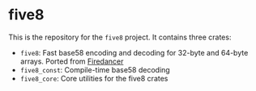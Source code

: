 # five8

This is the repository for the `five8` project. It contains three crates:

- `five8`: Fast base58 encoding and decoding for 32-byte and 64-byte arrays. Ported from [Firedancer](https://github.com/firedancer-io/firedancer/tree/main/src/ballet/base58)
- `five8_const`: Compile-time base58 decoding
- `five8_core`: Core utilities for the five8 crates
